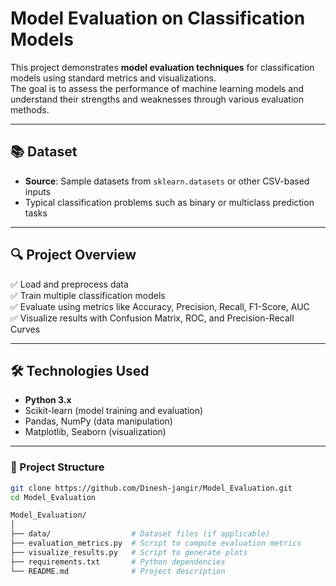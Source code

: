 # Model Evaluation on Classification Models

This project demonstrates **model evaluation techniques** for classification models using standard metrics and visualizations.  
The goal is to assess the performance of machine learning models and understand their strengths and weaknesses through various evaluation methods.

---

## 📚 Dataset

- **Source**: Sample datasets from `sklearn.datasets` or other CSV-based inputs
- Typical classification problems such as binary or multiclass prediction tasks

---

## 🔍 Project Overview

✅ Load and preprocess data  
✅ Train multiple classification models  
✅ Evaluate using metrics like Accuracy, Precision, Recall, F1-Score, AUC  
✅ Visualize results with Confusion Matrix, ROC, and Precision-Recall Curves  

---

## 🛠️ Technologies Used

- **Python 3.x**
- Scikit-learn (model training and evaluation)
- Pandas, NumPy (data manipulation)
- Matplotlib, Seaborn (visualization)

---

### 📁 Project Structure

```bash
git clone https://github.com/Dinesh-jangir/Model_Evaluation.git
cd Model_Evaluation

Model_Evaluation/
│
├── data/                  # Dataset files (if applicable)
├── evaluation_metrics.py  # Script to compute evaluation metrics
├── visualize_results.py   # Script to generate plots
├── requirements.txt       # Python dependencies
└── README.md              # Project description
